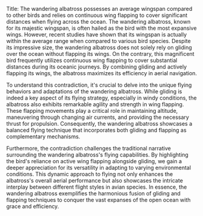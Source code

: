 Title: The wandering albatross possesses an average wingspan compared to other birds and relies on continuous wing flapping to cover significant distances when flying across the ocean.
The wandering albatross, known for its majestic wingspan, is often hailed as the bird with the most expansive wings. However, recent studies have shown that its wingspan is actually within the average range when compared to various bird species. Despite its impressive size, the wandering albatross does not solely rely on gliding over the ocean without flapping its wings. On the contrary, this magnificent bird frequently utilizes continuous wing flapping to cover substantial distances during its oceanic journeys. By combining gliding and actively flapping its wings, the albatross maximizes its efficiency in aerial navigation.

To understand this contradiction, it's crucial to delve into the unique flying behaviors and adaptations of the wandering albatross. While gliding is indeed a key aspect of its flying strategy, especially in windy conditions, the albatross also exhibits remarkable agility and strength in wing flapping. These flapping movements play a critical role in maintaining altitude, maneuvering through changing air currents, and providing the necessary thrust for propulsion. Consequently, the wandering albatross showcases a balanced flying technique that incorporates both gliding and flapping as complementary mechanisms.

Furthermore, the contradiction challenges the traditional narrative surrounding the wandering albatross's flying capabilities. By highlighting the bird's reliance on active wing flapping alongside gliding, we gain a deeper appreciation for its versatility in adapting to varying environmental conditions. This dynamic approach to flying not only enhances the albatross's overall aerial performance but also showcases the intricate interplay between different flight styles in avian species. In essence, the wandering albatross exemplifies the harmonious fusion of gliding and flapping techniques to conquer the vast expanses of the open ocean with grace and efficiency.